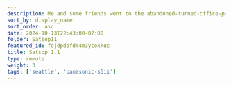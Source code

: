 ```yaml
---
description: Me and some friends went to the abandoned-turned-office-park Satsop Nuclear Plant for a day trip. 1.1 because these are just pics I got with my S5ii, there will be film pics some day (including some better "scale" photos)
sort_by: display_name
sort_order: asc
date: 2024-10-13T22:43:00-07:00
folder: Satsop11
featured_id: fojdpdofdm4m3ycoxkuc
title: Satsop 1.1
type: remote 
weight: 3
tags: ['seattle', 'panasonic-s5ii']
---
```


